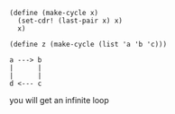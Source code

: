 ```
(define (make-cycle x)
  (set-cdr! (last-pair x) x)
  x)

(define z (make-cycle (list 'a 'b 'c)))

a ---> b 
|      |
|      |
d <--- c
```

you will get an infinite loop